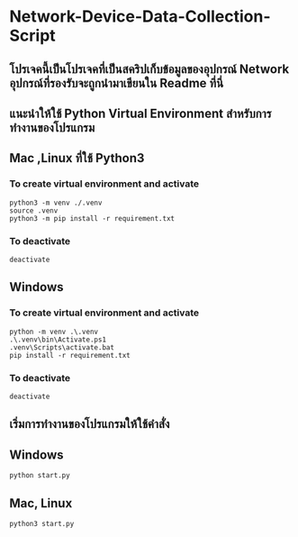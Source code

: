 # Network-Device-Data-Collection-Script

## โปรเจคนี้เป็นโปรเจคที่เป็นสคริปเก็บข้อมูลของอุปกรณ์ Network อุปกรณ์ที่รองรับจะถูกนำมาเขียนใน Readme ที่นี่

## แนะนำให้ใช้ Python Virtual Environment สำหรับการทำงานของโปรแกรม
## Mac ,Linux ที่ใช้ Python3

### To create virtual environment and activate
```
python3 -m venv ./.venv
source .venv
python3 -m pip install -r requirement.txt  
```
### To deactivate
```
deactivate
```
## Windows 

### To create virtual environment and activate
```
python -m venv .\.venv
.\.venv\bin\Activate.ps1
.venv\Scripts\activate.bat
pip install -r requirement.txt
```
### To deactivate
```
deactivate
```
## เริ่มการทำงานของโปรแกรมให้ใช้คำสั่ง 
## Windows 
```
python start.py
```
## Mac, Linux
```
python3 start.py
```

